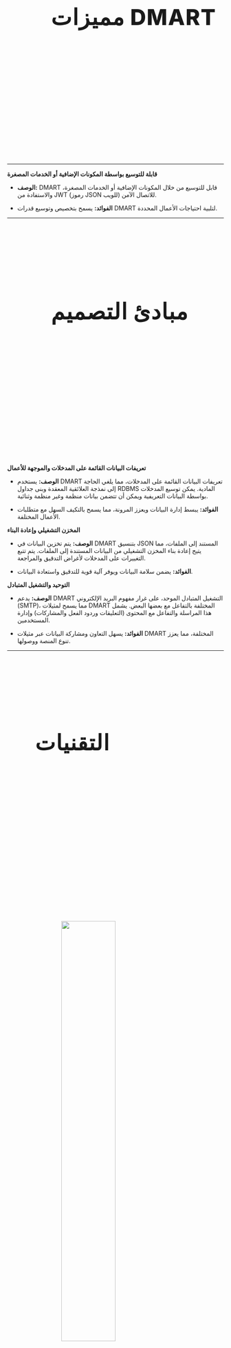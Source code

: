 <script>
  import BACKEND from "./assets/backend.png";
</script>

<style>
.center {
  display: block;
  margin-left: auto;
  margin-right: auto;
  width: 50%;
}
.bg-img {
  background-image: url('./assets/features1.jpg');
  background-size: cover;
  width: 100%;
  height: 529px;
}
.bg-img h2 {
  margin-left: 2em;
  margin-top: 0em;
  padding-top: 172px;
  font-size: 51px;
  font-weight: 800;
  letter-spacing: 1.5px;
}
.bg-img2 {
  background-image: url('./assets/design.jpg');
  background-size: cover;
  width: 100%;
  height: 529px;
  margin-bottom: 2em;
}
.bg-img2 h2 {
  margin-left: 2em;
  margin-top: 0em;
  padding-top: 172px;
  font-size: 51px;
  font-weight: 800;
  letter-spacing: 1.5px;
}
.bg-img3 {
  background-image: url('./assets/tech_stack.png');
  background-size: cover;
  width: 100%;
  height: 529px;
  margin-bottom: 2em;
}
.bg-img3 h2 {
  margin-left: 1.3em;
  padding-top: 113px;
  font-size: 50px;
  font-weight: 800;
  letter-spacing: 1.5px;
}
</style>

<div class="bg-img">
  <h2> مميزات DMART</h2>
</div>

---

**قابلة للتوسيع بواسطة المكونات الإضافية أو الخدمات المصغرة**

* **الوصف:** DMART قابل للتوسيع من خلال المكونات الإضافية أو الخدمات المصغرة، والاستفادة من JWT (رموز JSON للويب) للاتصال الآمن.

* **الفوائد:** يسمح بتخصيص وتوسيع قدرات DMART لتلبية احتياجات الأعمال المحددة.

---

<div class=bg-img2>
<h2> مبادئ التصميم</h2>

</div>

**تعريفات البيانات القائمة على المدخلات والموجهة للأعمال**

* **الوصف:** يستخدم DMART تعريفات البيانات القائمة على المدخلات، مما يلغي الحاجة إلى نمذجة العلائقية المعقدة وبنى جداول RDBMS المادية. يمكن توسيع المدخلات بواسطة البيانات التعريفية ويمكن أن تتضمن بيانات منظمة وغير منظمة وثنائية.

* **الفوائد:** يبسط إدارة البيانات ويعزز المرونة، مما يسمح بالتكيف السهل مع متطلبات الأعمال المختلفة.

**المخزن التشغيلي وإعادة البناء**

* **الوصف:** يتم تخزين البيانات في DMART بتنسيق JSON المستند إلى الملفات، مما يتيح إعادة بناء المخزن التشغيلي من البيانات المستندة إلى الملفات. يتم تتبع التغييرات على المدخلات لأغراض التدقيق والمراجعة.

* **الفوائد:** يضمن سلامة البيانات ويوفر آلية قوية للتدقيق واستعادة البيانات.

**التوحيد والتشغيل المتبادل**

* **الوصف:** يدعم DMART التشغيل المتبادل الموحد، على غرار مفهوم البريد الإلكتروني (SMTP)، مما يسمح لمثيلات DMART المختلفة بالتفاعل مع بعضها البعض. يشمل هذا المراسلة والتفاعل مع المحتوى (التعليقات وردود الفعل والمشاركات) وإدارة المستخدمين.

* **الفوائد:** يسهل التعاون ومشاركة البيانات عبر مثيلات DMART المختلفة، مما يعزز تنوع المنصة ووصولها.

---

<div class=bg-img3>

<h2> التقنيات </h2>

</div>

<img class="center" src={BACKEND} width="300">

**تقنيات الخلفية (Backend Technologies)**

* **لغة البرمجة:** بايثون 3.12 (آخر إصدار)

* **الفوائد:** الاستفادة من أحدث الميزات والتحسينات في بايثون، مما يضمن حداثة وكفاءة الكود.

* **إطار عمل مصغر:** FastAPI

* **الوصف:** FastAPI هو إطار عمل ويب حديث وسريع (عالي الأداء) لبناء واجهات برمجة تطبيقات (APIs) باستخدام بايثون 3.6+ استنادًا إلى تلميحات نوع بايثون القياسية.

* **الفوائد:** الاستفادة الكاملة من نموذج البرمجة غير المتزامنة، مما يوفر أداءً عاليًا وتزامنية.

* **مصادقة واجهة برمجة التطبيقات:** Pydantic v2 (مبني على Rust)

* **الفوائد:** يضمن التحقق من صحة البيانات وتحليلها باستخدام مكتبة تحقق بيانات عالية الأداء.

* **التحديث المباشر:** WebSocket

* **الفوائد:** يتيح الاتصال في الوقت الفعلي بين الخادم والعملاء، مما يسهل التحديثات والتفاعلات الفورية.

* **المخزن التشغيلي:** Redis 7.2.x مع وحدات RediSearch 2.8.x و ReJSON 2.6.x

* **الوصف:** Redis هو مخزن لبنية البيانات في الذاكرة يُستخدم كقاعدة بيانات وكذاكرة تخزين مؤقتة ووسيط رسائل.

* **الفوائد:** يوفر وصولاً سريعًا للبيانات وقدرات استعلام معقدة مع وحدات RediSearch و ReJSON.

* **التسجيل ولوحات المعلومات (اختياري):** Grafana و Loki و Promtail (بناءً على GoLang)

* **الفوائد:** يقدم أدوات قوية لتصور السجلات وبناء لوحات معلومات في الوقت الفعلي.

* **الحاويات:** Podman (أو Docker) باستخدام نظام Linux الخفيف Alpine و OpenRC

* **الفوائد:** يسهل الإعداد والنشر السريعين لبيئة DMART في حاويات معزولة.

* **إدارة خدمات نظام التشغيل على مستوى النظام/المستخدم:** Systemd

* **الفوائد:** يوفر إدارة خدمات فعالة وقوية لصيانة خادم DMART.

* **وكيل عكسي:** Caddy (مع تكامل SSL/Let's Encrypt تلقائي)

* **الفوائد:** يبسط إعداد الوكيل العكسي مع إدارة شهادات HTTPS و SSL التلقائية.

**تقنيات الواجهة الأمامية** (Frontend Technologies)

* **إطار عمل تطبيقات الصفحة الواحدة:** Svelte مع TypeScript

* **الفوائد:** Svelte هو إطار عمل حديث يتم تجميعه إلى JavaScript محسن للغاية، مما يضمن واجهات مستخدم سريعة ومتجاوبة.

* **إطار عمل CSS / UI:** Bootstrap 5.3 مع دعم كامل للغة RTL

* **الفوائد:** يوفر مجموعة شاملة من الأنماط والمكونات لبناء واجهات مستخدم متجاوبة ويمكن الوصول إليها ، بما في ذلك دعم اللغات التي تقرأ من اليمين إلى اليسار.
